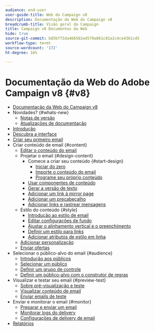 ```yaml
---
audience: end-user
user-guide-title: Web do Campaign v8
description: Documentação da Web do Campaign v8
breadcrumb-title: Visão geral do Campaign
title: Campaign v8 Documentos da Web
hide: true
source-git-commit: b85bf75da466502e4579a061c02a2c4ce4361cd5
workflow-type: tm+mt
source-wordcount: '172'
ht-degree: 16%

---
```



# Documentação da Web do Adobe Campaign v8 {#v8}

+ [Documentação da Web do Campaign v8](campaign-web-home.md)
+ Novidades? {#whats-new}
   + [Notas de versão](rn/release-notes.md)
   + [Atualizações de documentação](rn/documentation-updates.md)
+ [Introdução](get-started/get-started.md)
+ [Descubra a interface](get-started/user-interface.md)
+ [Criar seu primeiro email](email/create-email.md)
+ Criar conteúdo de email {#content}
   + [Editar o conteúdo do email](content/edit-content.md)
   + Projetar o email {#design-content}
      + Comece a criar seu conteúdo {#start-design}
         + [Iniciar do zero ](content/create-email-content.md)
         + [Importe o conteúdo do email](content/existing-content.md)
         + [Programe seu próprio conteúdo](content/code-content.md)
      + [Usar componentes de conteúdo](content/content-components.md)
      + [Gerar a versão de texto](content/text-version-email.md)
      + [Adicionar um link à mirror page](content/mirror-page.md)
      + [Adicionar um precabeçalho](content/preheader.md)
      + [Adicionar links e rastrear mensagens](content/message-tracking.md)
   + Estilo do conteúdo {#style}
      + [Introdução ao estilo de email](content/get-started-email-style.md)
      + [Editar configurações de fundo](content/backgrounds.md)
      + [Ajustar o alinhamento vertical e o preenchimento](content/alignment-and-padding.md)
      + [Definir um estilo para links](content/styling-links.md)
      + [Adicionar atributos de estilo em linha](content/inline-styling.md)
   + [Adicionar personalização](personalization/personalize.md)
   + [Enviar ofertas](content/offers.md)
+ Selecionar o público-alvo do email {#audience}
   + [Introdução aos públicos](audience/about-audiences.md)
   + [Selecionar um público](audience/add-audience.md)
   + [Definir um grupo de controle](audience/control-group.md)
   + [Definir um público-alvo com o construtor de regras](audience/segment-builder.md)
+ Visualizar e testar seu email {#preview-test}
   + [Sobre pré-visualização e teste](preview-test/preview-test.md)
   + [Visualizar conteúdo de email](preview-test/preview-content.md)
   + [Enviar emails de teste](preview-test/proofs.md)
+ Enviar e monitorar o email {#monitor}
   + [Preparar e enviar um email](monitor/prepare-send.md)
   + [Monitorar logs do delivery](monitor/delivery-logs.md)
   + [Configurações de delivery de email](advanced-settings/delivery-settings.md)
+ [Relatórios](reporting/reports.md)
